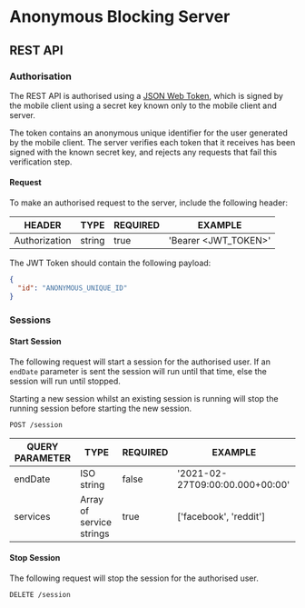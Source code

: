 # Anonymous Blocking Server
## REST API
### Authorisation
The REST API is authorised using a [JSON Web Token](https://jwt.io/), which is signed by the mobile client using a secret key known only to the mobile client and server.

The token contains an anonymous unique identifier for the user generated by the mobile client. The server verifies each token that it receives has been signed with the known secret key, and rejects any requests that fail this verification step.  
#### Request
To make an authorised request to the server, include the following header:

| HEADER | TYPE | REQUIRED | EXAMPLE |
|---|---|---|---|
| Authorization | string | true | 'Bearer <JWT_TOKEN>' |

The JWT Token should contain the following payload:
```JSON
{
  "id": "ANONYMOUS_UNIQUE_ID"
}
```

### Sessions
#### Start Session
The following request will start a session for the authorised user. If an `endDate` parameter is sent the session will run until that time, else the session will run until stopped.

Starting a new session whilst an existing session is running will stop the running session before starting the new session.
```
POST /session
```
| QUERY PARAMETER | TYPE | REQUIRED | EXAMPLE |
|---|---|---|---|
| endDate | ISO string | false | '2021-02-27T09:00:00.000+00:00' |
| services | Array of service strings | true | ['facebook', 'reddit'] |

#### Stop Session
The following request will stop the session for the authorised user.
```
DELETE /session
```
